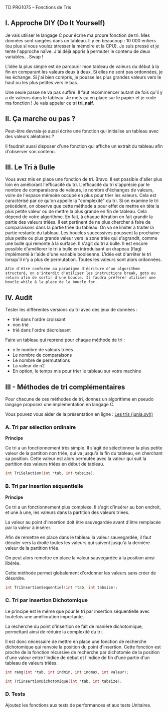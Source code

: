 
TD PRG1075 – Fonctions de Tris

## I. Approche DIY (Do It Yourself) 

Je vais utiliser le langage C pour écrire ma propre fonction de tri. 
Mes données sont rangées dans un tableau. Il y en beaucoup : 10 000 entiers (ou plus si vous voulez stresser la mémoire et la CPU). Je suis pressé et je tente l'approche naïve. J'ai déjà appris à permuter le contenu de deux variables... Swap ! 

L'idée la plus simple est de parcourir mon tableau de valeurs du début à la fin en comparant les valeurs deux à deux. Si elles ne sont pas ordonnées, je les échange. 
Si j'ai bien compris, je pousse les plus grandes valeurs vers le haut ou les plus petites vers le bas. 

Une seule passe ne va pas suffire. Il faut recommencer autant de fois qu'il y a de valeurs dans le tableau. Je mets ça en place sur le papier et je code ma fonction ! Je vais appeler ce tri **tri_naif**. 

## II. Ça marche ou pas ? 

Peut-être devrais-je aussi écrire une fonction qui initialise un tableau avec des valeurs aléatoires ?

Il faudrait aussi disposer d'une fonction qui affiche un extrait du tableau afin d'observer son contenu. 

## III. Le Tri à Bulle 

Vous avez mis en place une fonction de tri. Bravo. Il est possible d'aller plus loin en améliorant l'efficacité du tri. L'efficacité du tri s'apprécie par le nombre de comparaisons de valeurs, le nombre d'échanges de valeurs, voire de l'espace mémoire occupé en plus pour trier les valeurs. Cela est caractérisé par ce qu'on appelle la "complexité" du tri. Si on examine le tri précédent, on observe que cette méthode a pour effet de mettre en tête la plus petite valeur ou de mettre la plus grande en fin de tableau. Cela dépend de votre algorithme.
En fait, à chaque itération on fait grandir la partie des valeurs triées. Il est pertinent de ne plus chercher à faire de comparaisons dans la partie triée du tableau. On va se limiter à traiter la partie restante du tableau. Les boucles successives poussent la prochaine plus petite ou plus grande valeur vers la zone triée qui s'agrandit, comme une bulle qui remonte à la surface. Il s'agit du tri à bulle. 
Il est encore possible d'améliorer le tri à bulle en introduisant un drapeau (flag) implémenté à l'aide d'une variable booléenne. L'idée est d'arrêter le tri lorsqu'il n'y a plus de permutation. Toutes les valeurs sont alors ordonnées. 

```ad-note
Afin d'être conforme au paradigme d'écriture d'un algorithme structuré, on s'interdit d'utiliser les instructions break, goto ou return afin de sortir d'une boucle. Il faudra préférer utiliser une boucle while à la place de la boucle for.
```

 ## IV. Audit 
 
 Tester les différentes versions du tri avec des jeux de données : 
 
 - trié dans l'ordre croissant
 - non trié
 - trié dans l'ordre décroissant
 
 Faire un tableau qui reprend pour chaque méthode de tri : 
 - n le nombre de valeurs triées
 - Le nombre de comparaisons
 - Le nombre de permutations
 - La valeur de n2
 - En option, le temps mis pour trier le tableau sur votre machine


## III - Méthodes de tri complémentaires

Pour chacune de ces méthodes de tri, donnez un algorithme en pseudo langage proposez une implémentation en langage C.

Vous pouvez vous aider de la présentation en ligne : [Les tris (junia.ovh)](https://isen.junia.ovh/cir1/slides.html?presentation=algo/tris#toc)

### A. Tri par sélection ordinaire

**Principe**

Ce tri a un fonctionnement très simple. Il s'agit de sélectionner la plus petite valeur de la partition non triée, qui va jusqu'à la fin du tableau, en cherchant sa position. Cette valeur est alors permutée avec la valeur qui suit la partition des valeurs triées en début de tableau.

```c
int TriSelection(int *tab, int tabsize);
```

### B. Tri par insertion séquentielle

**Principe**

Ce tri a un fonctionnement plus complexe. Il s'agit d'insérer au bon endroit, et une à une, les valeurs dans la partition des valeurs triées.

La valeur au point d'insertion doit être sauvegardée avant d'être remplacée par la valeur à insérer.

Afin de remettre en place dans le tableau la valeur sauvegardée, il faut décaler vers la droite toutes les valeurs qui suivent jusqu'à la dernière valeur de la partition triée.

On peut alors remettre en place la valeur sauvegardée à la position ainsi libérée.

Cette méthode permet globalement d'ordonner les valeurs sans créer de désordre.

```c
int TriInsertionSequentiel(int *tab, int tabsize);
``` 

### C. Tri par insertion Dichotomique

Le principe est le même que pour le tri par insertion séquentielle avec toutefois une amélioration importante.

La recherche du point d'insertion se fait de manière dichotomique, permettant ainsi de réduire la complexité du tri.

Il est donc nécessaire de mettre en place une fonction de recherche dichotomique qui renvoie la position du point d'insertion. Cette fonction est proche de la fonction récursive de recherche par dichotomie de la position d'une valeur entre l'indice de début et l'indice de fin d'une partie d'un tableau de valeurs triées.

```c
int rang(int *tab, int indmin, int indmax, int valeur);

int TriInsertionDichotomique(int *tab, int tabsize);
```


### D. Tests

Ajoutez les fonctions aux tests de performances et aux tests Unitaires.

